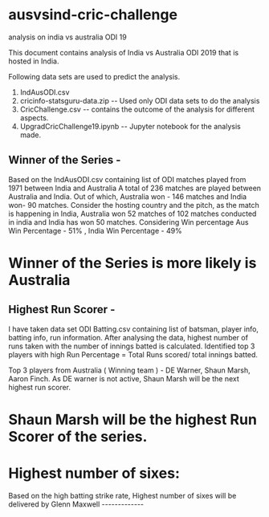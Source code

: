 # ausvsind-cric-challenge
analysis on india vs australia ODI 19

This document contains analysis of India vs Australia ODI 2019 that is hosted in India. 

Following data sets are used to predict the analysis. 
1. IndAusODI.csv
2. cricinfo-statsguru-data.zip -- Used only ODI data sets to do the analysis
3. CricChallenge.csv -- contains the outcome of the analysis for different aspects.
4. UpgradCricChallenge19.ipynb  -- Jupyter notebook for the analysis made.

Winner of the Series - 
--------------------
Based on the IndAusODI.csv containing list of ODI matches played from 1971 between India and Australia
A total of 236 matches are played between Australia and India. Out of which, Australia won - 146 matches and India won- 90 matches.
Consider the hosting country and the pitch, as the match is happening in India, Australia won 52 matches of 102 matches conducted in india and India has won 50 matches.
Considering Win percentage Aus Win Percentage - 51% , India Win Percentage - 49%

Winner of the Series is more likely is Australia
================================================

Highest Run Scorer -
------------------
I have taken data set ODI Batting.csv containing list of batsman, player info, batting info, run information. 
After analysing the data, highest number of runs taken with the number of innings batted is calculated. Identified top 3 players with high Run Percentage = Total Runs scored/ total innings batted. 

Top 3 players from Australia ( Winning team ) - DE Warner, Shaun Marsh, Aaron Finch. 
As DE warner is not active, Shaun Marsh will be the next highest run scorer.

Shaun Marsh will be the highest Run Scorer of the series. 
========================================================

Highest number of sixes:
========================
Based on the high batting strike rate, Highest number of sixes will be delivered by Glenn Maxwell
                                                                                    -------------
                                                                                    
